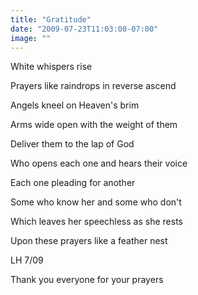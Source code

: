 ```yaml
---
title: "Gratitude"
date: "2009-07-23T11:03:00-07:00"
image: ""
---
```


White whispers rise

Prayers like raindrops in reverse ascend

Angels kneel on Heaven's brim

Arms wide open with the weight of them

Deliver them to the lap of God

Who opens each one and hears their voice

Each one pleading for another

Some who know her and some who don't

Which leaves her speechless as she rests

Upon these prayers like a feather nest


LH 7/09


Thank you everyone for your prayers